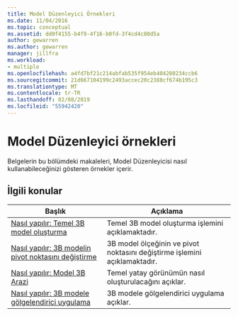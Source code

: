 ```yaml
---
title: Model Düzenleyici Örnekleri
ms.date: 11/04/2016
ms.topic: conceptual
ms.assetid: dd0f4155-b4f9-4f16-b0fd-3f4cd4c80d5a
author: gewarren
ms.author: gewarren
manager: jillfra
ms.workload:
- multiple
ms.openlocfilehash: a4fd7bf21c214abfab535f954eb404280234ccb6
ms.sourcegitcommit: 21d667104199c2493accec20c2388cf674b195c3
ms.translationtype: MT
ms.contentlocale: tr-TR
ms.lasthandoff: 02/08/2019
ms.locfileid: "55942420"
---
```

# <a name="model-editor-examples"></a>Model Düzenleyici örnekleri

Belgelerin bu bölümdeki makaleleri, Model Düzenleyicisi nasıl kullanabileceğinizi gösteren örnekler içerir.

## <a name="related-topics"></a>İlgili konular

|Başlık|Açıklama|
|-----------|-----------------|
|[Nasıl yapılır: Temel 3B model oluşturma](../designers/how-to-create-a-basic-3-d-model.md)|Temel 3B model oluşturma işlemini açıklamaktadır.|
|[Nasıl yapılır: 3B modelin pivot noktasını değiştirme](../designers/how-to-modify-the-pivot-point-of-a-3-d-model.md)|3B model ölçeğinin ve pivot noktasını değiştirme işlemini açıklamaktadır.|
|[Nasıl yapılır: Model 3B Arazi](../designers/how-to-model-3-d-terrain.md)|Temel yatay görünümün nasıl oluşturulacağını açıklar.|
|[Nasıl yapılır: 3B modele gölgelendirici uygulama](../designers/how-to-apply-a-shader-to-a-3-d-model.md)|3B modele gölgelendirici uygulama açıklar.|